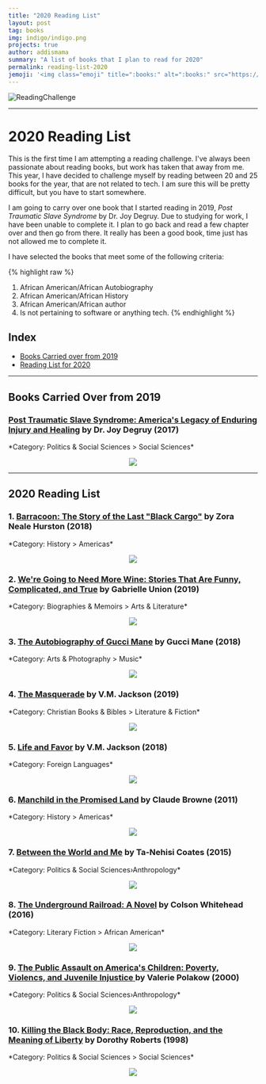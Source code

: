 ```yaml
---
title: "2020 Reading List"
layout: post
tag: books
img: indigo/indigo.png
projects: true
author: addismama
summary: "A list of books that I plan to read for 2020"
permalink: reading-list-2020
jemoji: '<img class="emoji" title=":books:" alt=":books:" src="https://assets.github.com/images/icons/emoji/unicode/1f4da.png" height="20" width="20" align="absmiddle">'
---
```


![ReadingChallenge](https://mommymannegren.files.wordpress.com/2019/11/2020-reading-challenge-2.jpg?w=560)

---

<h1 class="title">2020 Reading List</h1>

This is the first time I am attempting a reading challenge. I've always been passionate about reading books, but work has taken that away from me. This year, I have decided to challenge myself by reading between 20 and 25 books for the year, that are not related to tech. I am sure this will be pretty difficult, but you have to start somewhere.

I am going to carry over one book that I started reading in 2019, *Post Traumatic Slave Syndrome* by Dr. Joy Degruy. Due to studying for work, I have been unable to complete it. I plan to go back and read a few chapter over and then go from there. It really has been a good book, time just has not allowed me to complete it.

I have selected the books that meet some of the following criteria:

{% highlight raw %}
1. African American/African Autobiography
2. African American/African History
3. African American/African author
4. Is not pertaining to software or anything tech.
{% endhighlight %}

## Index
* [Books Carried over from 2019](#reading)
* [Reading List for 2020](#reading-list)

---
<div class="breaker"></div><a id="reading"></a>
<h2 class="title">Books Carried Over from 2019</h2>


<h3><a href="https://www.amazon.com/dp/0985217278/" target="_blank">Post Traumatic Slave Syndrome: America's Legacy of Enduring Injury and Healing</a> by Dr. Joy Degruy (2017)</h3>
*Category: Politics & Social Sciences > Social Sciences*
<p align="center"><a href="https://www.amazon.com/dp/0985217278/" target="_blank"><img src="https://images-na.ssl-images-amazon.com/images/I/51Wz4qLDzGL._SX331_BO1,204,203,200_.jpg" /></a></p>

---
<div class="breaker"></div><a id="reading-list"></a>
<h2 class="title">2020 Reading List</h2>

<h3>1. <a href="https://www.amazon.com/dp/0062748203/" target="_blank">Barracoon: The Story of the Last "Black Cargo"</a> by Zora Neale Hurston (2018)</h3>
*Category: History > Americas*
<p align="center"><a href="https://www.amazon.com/dp/0062748203/" target="_blank"><img src="https://images-na.ssl-images-amazon.com/images/I/51RD7cKm8pL._SX329_BO1,204,203,200_.jpg" /></a></p>

<h3>2. <a href="https://www.amazon.com/dp/0062693999/" target="_blank">We're Going to Need More Wine: Stories That Are Funny, Complicated, and True</a> by Gabrielle Union (2019)</h3>
*Category: Biographies & Memoirs > Arts & Literature*
<p align="center"><a href="https://www.amazon.com/dp/0062693999/" target="_blank"><img src="https://images-na.ssl-images-amazon.com/images/I/51A29xxrpRL._SX342_.jpg" /></a></p>

<h3>3. <a href="https://www.amazon.com/dp/1501165348/" target="_blank">The Autobiography of Gucci Mane</a> by Gucci Mane (2018)</h3>
*Category: Arts & Photography > Music*
<p align="center"><a href="https://www.amazon.com/dp/1501165348/" target="_blank"><img src="https://images-na.ssl-images-amazon.com/images/I/518J3d7-lWL._SX326_BO1,204,203,200_.jpg" /></a></p>

<h3>4. <a href="https://www.amazon.com/dp/1732534012/" target="_blank">The Masquerade</a> by V.M. Jackson (2019)</h3>
*Category: Christian Books & Bibles > Literature & Fiction*
<p align="center"><a href="https://www.amazon.com/dp/1732534012/" target="_blank"><img src="https://images-na.ssl-images-amazon.com/images/I/518StJqDPVL._SX311_BO1,204,203,200_.jpg" /></a></p>

<h3>5. <a href="https://www.amazon.com/dp/1732534004/" target="_blank">Life and Favor</a> by V.M. Jackson (2018)</h3>
*Category: Foreign Languages*
<p align="center"><a href="https://www.amazon.com/dp/1732534004/" target="_blank"><img src="https://images-na.ssl-images-amazon.com/images/I/41OwG%2B4b4YL._SX326_BO1,204,203,200_.jpg" /></a></p>

<h3>6. <a href="https://www.amazon.com/dp/145163157X/" target="_blank">Manchild in the Promised Land</a> by Claude Browne (2011)</h3>
*Category: History > Americas*
<p align="center"><a href="https://www.amazon.com/dp/145163157X/" target="_blank"><img src="https://images-na.ssl-images-amazon.com/images/I/511E6S0SQGL._SX331_BO1,204,203,200_.jpg" /></a></p>

<h3>7. <a href="https://www.amazon.com/dp/0812993543/" target="_blank">Between the World and Me</a> by Ta-Nehisi Coates (2015)</h3>
*Category: Politics & Social Sciences›Anthropology*
<p align="center"><a href="https://www.amazon.com/dp/0812993543/" target="_blank"><img src="https://images-na.ssl-images-amazon.com/images/I/51ndtpPOGTL._SX334_BO1,204,203,200_.jpg" /></a></p>

<h3>8. <a href="http://a.co/hXoLRl6" target="_blank">The Underground Railroad: A Novel</a> by Colson Whitehead (2016)</h3>
*Category: Literary Fiction > African American*
<p align="center"><a href="http://a.co/hXoLRl6" target="_blank"><img src="https://raw.githubusercontent.com/aannasw/aannasw.github.io/master/assets/images/posts/reading-list/underground-railroad.jpg" /></a></p>

<h3>9. <a href="https://www.amazon.com/dp/0807739839" target="_blank">The Public Assault on America's Children: Poverty, Violencs, and Juvenile Injustice </a> by Valerie Polakow (2000)</h3>
*Category: Politics & Social Sciences›Anthropology*
<p align="center"><a href="https://www.amazon.com/dp/0807739839" target="_blank"><img src="https://images-na.ssl-images-amazon.com/images/I/413bugWmgDL._SX338_BO1,204,203,200_.jpg" /></a></p>

<h3>10. <a href="https://www.amazon.com/dp/0679758690/" target="_blank">Killing the Black Body: Race, Reproduction, and the Meaning of Liberty</a> by Dorothy Roberts (1998)</h3>
*Category: Politics & Social Sciences > Social Sciences*
<p align="center"><a href="https://www.amazon.com/dp/0679758690/" target="_blank"><img src="https://images-na.ssl-images-amazon.com/images/I/51I%2B4cp6LPL._SX322_BO1,204,203,200_.jpg" /></a></p>
